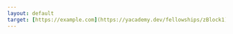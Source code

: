 ```yaml
---
layout: default
target: [https://example.com](https://yacademy.dev/fellowships/zBlock1)https://yacademy.dev/fellowships/zBlock1
---
```

